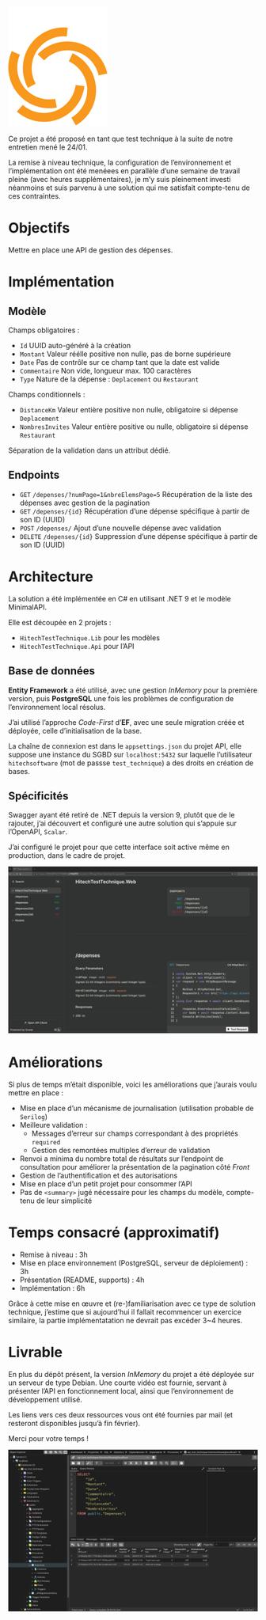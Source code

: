 ![Logo](/img/logo.svg "Logo")

Ce projet a été proposé en tant que test technique à la suite de notre entretien mené le 24/01.

La remise à niveau technique, la configuration de l’environnement et l’implémentation ont été menéees en parallèle d’une semaine de travail pleine (avec heures supplémentaires), je m’y suis pleinement investi néanmoins et suis parvenu à une solution qui me satisfait compte-tenu de ces contraintes.

# Objectifs

Mettre en place une API de gestion des dépenses.

# Implémentation

## Modèle

Champs obligatoires :
- `Id` UUID auto-généré à la création
- `Montant` Valeur réélle positive non nulle, pas de borne supérieure
- `Date` Pas de contrôle sur ce champ tant que la date est valide
- `Commentaire` Non vide, longueur max. 100 caractères
- `Type` Nature de la dépense : `Deplacement` ou `Restaurant`

Champs conditionnels :
- `DistanceKm` Valeur entière positive non nulle, obligatoire si dépense `Deplacement`
- `NombresInvites` Valeur entière positive ou nulle, obligatoire si dépense `Restaurant`

Séparation de la validation dans un attribut dédié.

## Endpoints

- `GET` `/depenses/?numPage=1&nbreElemsPage=5` Récupération de la liste des dépenses avec gestion de la pagination
- `GET` `/depenses/{id}` Récupération d’une dépense spécifique à partir de son ID (UUID)
- `POST` `/depenses/` Ajout d’une nouvelle dépense avec validation
- `DELETE` `/depenses/{id}` Suppression d’une dépense spécifique à partir de son ID (UUID)

# Architecture

La solution a été implémentée en C# en utilisant .NET 9 et le modèle MinimalAPI.

Elle est découpée en 2 projets :
- `HitechTestTechnique.Lib` pour les modèles
- `HitechTestTechnique.Api` pour l’API

## Base de données

**Entity Framework** a été utilisé, avec une gestion *InMemory* pour la première version, puis **PostgreSQL** une fois les problèmes de configuration de l’environnement local résolus.

J’ai utilisé l’approche *Code-First* d’**EF**, avec une seule migration créée et déployée, celle d’initialisation de la base.

La chaîne de connexion est dans le `appsettings.json` du projet API, elle suppose une instance du SGBD sur `localhost:5432` sur laquelle l’utilisateur `hitechsoftware` (mot de passse `test_technique`) a des droits en création de bases.


## Spécificités

Swagger ayant été retiré de .NET depuis la version 9, plutôt que de le rajouter, j’ai découvert et configuré une autre solution qui s’appuie sur l’OpenAPI, `Scalar`.

J’ai configuré le projet pour que cette interface soit active même en production, dans le cadre de projet.

![Scalar](/img/scalar.png "Scalar")

# Améliorations

Si plus de temps m’était disponible, voici les améliorations que j’aurais voulu mettre en place :
- Mise en place d’un mécanisme de journalisation (utilisation probable de `Serilog`)
- Meilleure validation :
    - Messages d’erreur sur champs correspondant à des propriétés `required`
    - Gestion des remontées multiples d’erreur de validation
- Renvoi a minima du nombre total de résultats sur l’endpoint de consultation pour améliorer la présentation de la pagination côté *Front*
- Gestion de l’authentification et des autorisations
- Mise en place d’un petit projet pour consommer l’API
- Pas de `<summary>` jugé nécessaire pour les champs du modèle, compte-tenu de leur simplicité

# Temps consacré (approximatif)

- Remise à niveau : 3h
- Mise en place environnement (PostgreSQL, serveur de déploiement) : 3h
- Présentation (README, supports) : 4h
- Implémentation : 6h

Grâce à cette mise en œuvre et (re-)familiarisation avec ce type de solution technique, j’estime que si aujourd’hui il fallait recommencer un exercice similaire, la partie implémentatation ne devrait pas excéder 3~4 heures.

# Livrable

En plus du dépôt présent, la version *InMemory* du projet a été déployée sur un serveur de type Debian.
Une courte vidéo est fournie, servant à présenter l’API en fonctionnement local, ainsi que l’environnement de développement utilisé.

Les liens vers ces deux ressources vous ont été fournies par mail (et resteront disponibles jusqu’à fin février).

Merci pour votre temps !

![Base PostgreSQL](/img/postgresql.png "PostgreSQL")